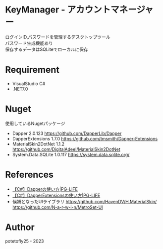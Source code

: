 # KeyManager - アカウントマネージャー

ログインID,パスワードを管理するデスクトップツール  
パスワード生成機能あり  
保存するデータはSQLiteでローカルに保存  

# Requirement

* VisualStudio C#
* .NET7.0


# Nuget

使用しているNugetパッケージ

* Dapper 2.0.123  https://github.com/DapperLib/Dapper
* DapperExtensions 1.7.0 https://github.com/tmsmith/Dapper-Extensions
* MaterialSkin2DotNet 1.1.2 https://github.com/DigitalAdeel/MaterialSkin2DotNet
* System.Data.SQLite 1.0.117 https://system.data.sqlite.org/

# References

* [【C#】Dapperの使い方|PG-LIFE](https://pg-life.net/csharp/dapper/)
* [【C#】DapperExtensionsの使い方|PG-LIFE](https://pg-life.net/csharp/dapperextensions/)
* 候補となったUIライブラリ
https://github.com/HavenDV/H.MaterialSkin/  
https://github.com/N-a-r-w-i-n/MetroSet-UI  


# Author

potetofly25 - 2023
